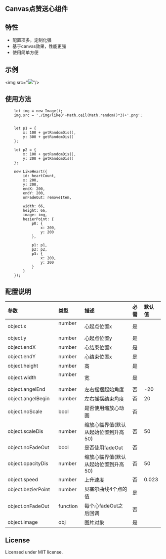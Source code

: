 

## Canvas点赞送心组件


## 特性

* 配置项多，定制化强
* 基于canvas效果，性能更强
* 使用简单方便



## 示例

<img src="<img src="https://oc5n93kni.qnssl.com/image/heart.gif"/>"/>

## 使用方法

```
    let img = new Image();
    img.src = './img/like0'+Math.ceil(Math.random()*3)+'.png';


    let p1 = {
        x: 100 + getRandomDis(),
        y: 300 + getRandomDis()
    };

    let p2 = {
        x: 100 + getRandomDis(),
        y: 200 + getRandomDis()
    };

    new LikeHeart({
        id: heartCount,
        x: 200,
        y: 200,
        endX: 200,
        endY: 200,
        onFadeOut: removeItem,

        width: 66,
        height: 66,
        image: img,
        bezierPoint: {
            p0: {
                x: 200,
                y: 200
            },

            p1: p1,
            p2: p2,
            p3: {
                x: 200,
                y: 200
            }
        }
    });
```

## 配置说明
| 参数     | 类型     | 描述 | 必需 | 默认值 |
| :------------- | :------------- | :------------- | :------------- | :------------- |
| object.x         | number      | 心起点位置x | 是 |  |
| object.y         | number      | 心起点位置y | 是 |  |
| object.endX         | number      | 心结束位置x | 是 | |
| object.endY         | number      | 心结束位置x | 是 |  |
| object.height         | number      | 高 | 是 |  |
| object.width         | number      | 宽 | 是 |  |
| object.angelEnd         | number      | 左右摇摆起始角度 | 否 | -20 |
| object.angelBegin         | number      | 左右摇摆结束角度 | 否 | 20 |
| object.noScale         | bool   | 是否使用缩放心动画 | 否 |  |
| object.scaleDis         | number      | 缩放心临界值(默认从起始位置到升高50) | 否 | 50 |
| object.noFadeOut         | bool      | 是否使用fadeOut | 否 |  |
| object.opacityDis         | number      | 缩放心临界值(默认从起始位置到升高50) | 否 | 50 |
| object.speed         | number      | 上升速度 | 否 | 0.023 |
| object.bezierPoint         | number      | 贝塞尔曲线4个点的值 | 是 |  |
| object.onFadeOut         | function      | 每个心fadeOut之后回调 | 否 |  |
| object.image         | obj      | 图片对象 | 是 |  |


## License
Licensed under MIT license.
